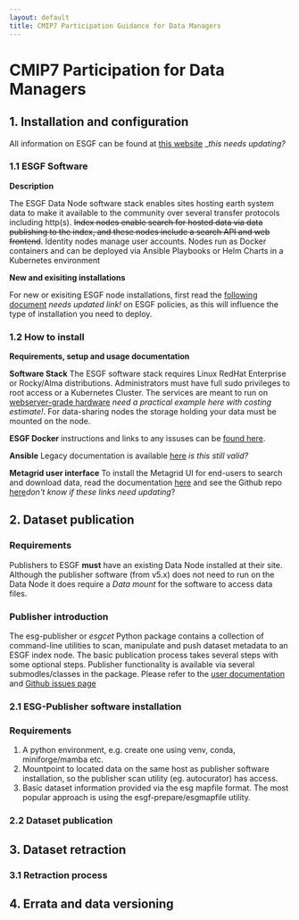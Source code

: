 ```yaml
---
layout: default
title: CMIP7 Participation Guidance for Data Managers
---
```


# CMIP7 Participation for Data Managers

## 1. Installation and configuration
All information on ESGF can be found at [this website](https://esgf.github.io/) __this needs updating?_
### 1.1 ESGF Software
**Description**

The ESGF Data Node software stack enables sites hosting earth system data to make it available to the community over several transfer protocols including http(s). ~~Index nodes enable search for hosted data via data publishing to the index, and these nodes include a search API and web frontend~~. Identity nodes manage user accounts. Nodes run as Docker containers and can be deployed via Ansible Playbooks or Helm Charts in a Kubernetes environment

**New and exisiting installations**

For new or exisiting ESGF node installations, first read the [following document](www.esgf.com) _needs updated link!_ on ESGF policies, as this will influence the type of installation you need to deploy. 

### 1.2 How to install
**Requirements, setup and usage documentation**

**Software Stack**
The ESGF software stack requires Linux RedHat Enterprise or Rocky/Alma distributions. Administrators must have full sudo privileges to root access or a Kubernetes Cluster.
The services are meant to run on [webserver-grade hardware](www.exaple.com) _need a practical example here with costing estimate!_. 
For data-sharing nodes the storage holding your data must be mounted on the node. 

**ESGF Docker** instructions and links to any issuses can be [found here](https://github.com/ESGF/esgf-docker/).

**Ansible** 
Legacy documentation is available [here](https://esgf.github.io/esgf-ansible/intro/intro.html) _is this still valid?_

**Metagrid user interface**
To install the Metagrid UI for end-users to search and download data, read the documentation [here](https://metagrid.readthedocs.io/en/latest/) and see the Github repo [here](https://github.com/aims-group/metagrid)_don't know if these links need updating_?

## 2. Dataset publication 
### Requirements 
Publishers to ESGF **must** have an existing Data Node installed at their site. Although the publisher software (from v5.x) does not need to run on the Data Node it does require a _Data mount_ for the software to access data files. 

### Publisher introduction 
The esg-publisher or _esgcet_ Python package contains a collection of command-line utilities to scan, manipulate and push dataset metadata to an ESGF index node. 
The basic publication process takes several steps with some optional steps. Publisher functionality is available via several submodles/classes in the package.
Please refer to the [user documentation](https://esg-publisher.readthedocs.io/en/stable/intro.html) and [Github issues page](https://github.com/ESGF/esg-publisher/issues)

### 2.1 ESG-Publisher software installation 
### Requirements 
1. A python environment, e.g. create one using venv, conda, miniforge/mamba etc. 
2. Mountpoint to located data on the same host as publisher software installation, so the publisher scan utility (eg. autocurator) has access.
3. Basic dataset information provided via the esg mapfile format. The most popular approach is using the esgf-prepare/esgmapfile utility.

### 2.2 Dataset publication


## 3. Dataset retraction
### 3.1 Retraction process

## 4. Errata and data versioning
